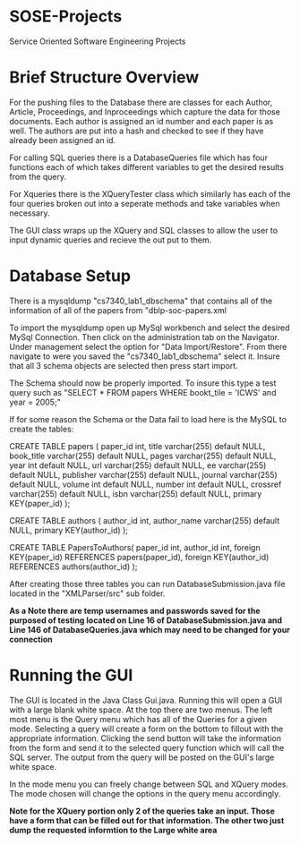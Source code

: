 # SOSE-Projects
Service Oriented Software Engineering Projects

# Brief Structure Overview

For the pushing files to the Database there are classes for each Author, Article, Proceedings, and Inproceedings which capture the data for those documents. Each author is assigned an id number and each paper is as well. The authors are put into a hash and checked to see if they have already been assigned an id.

For calling SQL queries there is a DatabaseQueries file which has four functions each of which takes different variables to get the desired results from the query.

For Xqueries there is the XQueryTester class which similarly has each of the four queries broken out into a seperate methods and take variables when necessary.

The GUI class wraps up the XQuery and SQL classes to allow the user to input dynamic queries and recieve the out put to them.

# Database Setup

There is a mysqldump "cs7340_lab1_dbschema" that contains all of the information of all of the papers from "dblp-soc-papers.xml

To import the mysqldump open up MySql workbench and select the desired MySql Connection. Then click on the administration tab on the Navigator. Under management select the option for "Data Import/Restore". From there navigate to were you saved the "cs7340_lab1_dbschema" select it. Insure that all 3 schema objects are selected then press start import.

The Schema should now be properly imported. To insure this type a test query such as "SELECT * FROM papers WHERE bookt_tile = 'ICWS' and year = 2005;"

If for some reason the Schema or the Data fail to load here is the MySQL to create the tables:

CREATE TABLE papers ( paper_id int, title varchar(255) default NULL, book_title varchar(255) default NULL, pages varchar(255) default NULL, year int default NULL, url varchar(255) default NULL, ee varchar(255) default NULL, publisher varchar(255) default NULL, journal varchar(255) default NULL, volume int default NULL, number int default NULL, crossref varchar(255) default NULL, isbn varchar(255) default NULL, primary KEY(paper_id) );

CREATE TABLE authors ( author_id int, author_name varchar(255) default NULL, primary KEY(author_id) );

CREATE TABLE PapersToAuthors( paper_id int, author_id int, foreign KEY(paper_id) REFERENCES papers(paper_id), foreign KEY(author_id) REFERENCES authors(author_id) );

After creating those three tables you can run DatabaseSubmission.java file located in the "XMLParser/src" sub folder. 

**As a Note there are temp usernames and passwords saved for the purposed of testing located on Line 16 of DatabaseSubmission.java and Line 146 of DatabaseQueries.java which may need to be changed for your connection**

# Running the GUI

The GUI is located in the Java Class Gui.java. Running this will open a GUI with a large blank white space. At the top there are two menus. The left most menu is the Query menu which has all of the Queries for a given mode. Selecting a query will create a form on the bottom to fillout with the appropriate information. Clicking the send button will take the information from the form and send it to the selected query function which will call the SQL server. The output from the query will be posted on the GUI's large white space. 

In the mode menu you can freely change between SQL and XQuery modes. The mode chosen will change the options in the query menu accordingly.

**Note for the XQuery portion only 2 of the queries take an input. Those have a form that can be filled out for that information. The other two just dump the requested informtion to the Large white area**

